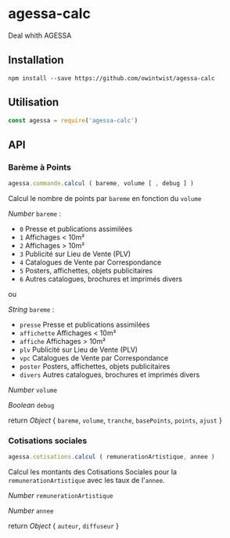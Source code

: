 # agessa-calc
Deal whith AGESSA

Installation
------------

```
npm install --save https://github.com/owintwist/agessa-calc
```

Utilisation
-----------

```javascript
const agessa = require('agessa-calc')
```

API
---

### Barème à Points

```javascript
agessa.commande.calcul ( bareme, volume [ , debug ] )
```
Calcul le nombre de points par `bareme` en fonction du `volume`

_Number_ `bareme` :

 * `0` Presse et publications assimilées
 * `1` Affichages < 10m²
 * `2` Affichages > 10m²
 * `3` Publicité sur Lieu de Vente (PLV)
 * `4` Catalogues de Vente par Correspondance
 * `5` Posters, affichettes, objets publicitaires
 * `6` Autres catalogues, brochures et imprimés divers

ou

_String_ `bareme` :

 * `presse` Presse et publications assimilées
 * `affichette` Affichages < 10m²
 * `affiche` Affichages > 10m²
 * `plv` Publicité sur Lieu de Vente (PLV)
 * `vpc` Catalogues de Vente par Correspondance
 * `poster` Posters, affichettes, objets publicitaires
 * `divers` Autres catalogues, brochures et imprimés divers

_Number_ `volume`

_Boolean_ `debug`

return _Object_ { `bareme`, `volume`, `tranche`, `basePoints`, `points`, `ajust` }


### Cotisations sociales

```javascript
agessa.cotisations.calcul ( remunerationArtistique, annee )
```

Calcul les montants des Cotisations Sociales pour la `remunerationArtistique` avec les taux de l'`annee`.

_Number_ `remunerationArtistique`

_Number_ `annee`

return _Object_ { `auteur`, `diffuseur` }
